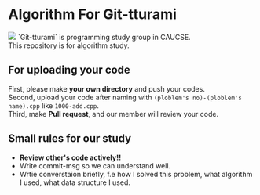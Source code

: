 # Algorithm For Git-tturami
<img src="https://github.com/git-tturami/algorithm/blob/master/git_tturami.png?raw=true"/>
`Git-tturami` is programming study group in CAUCSE.<br>
This repository is for algorithm study.<br>

## For uploading your code
First, please make <b>your own directory</b> and push your codes.<br>
Second, upload your code after naming with `(ploblem's no)-(ploblem's name).cpp` like `1000-add.cpp`.<br>
Third, make <b>Pull request</b>, and our member will review your code.<br>

## Small rules for our study
* <b>Review other's code actively!!</b>
* Write commit-msg so we can understand well.
* Wrtie converstaion briefly, f.e how I solved this problem, what algorithm I used, what data structure I used.
